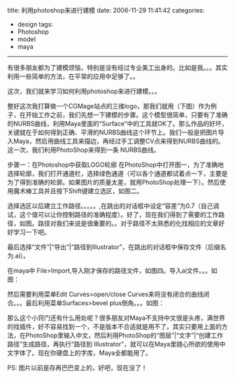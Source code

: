 title: 利用photoshop来进行建模
date: 2006-11-29 11:41:42
categories:
- design
tags:
- Photoshop
- model
- maya
---

有很多朋友都为了建模烦恼，特别是没有经过专业美工出身的。比如是我。。。其实利用一些简单的方法，在平常的应用中足够了。。

这次，我们就来学习如何利用photoshop来进行建模。。。

整好这次我打算做一个CGMage站点的三维logo，那我们就用（下图）作为例子，在开始工作之前，我们先想一下建模的步骤。这个模型很简单，只要有了准确的NURBS曲线，利用Maya里面的“Surface”中的工具就OK了。那么作品的好坏，关键就在于如何得到正确、平滑的NURBS曲线这个环节上。我们一般是把图片导入Maya，然后用曲线工具来描边，再经过手工调整CV点来得到NURBS曲线的。这一次，我们利用PhotoShop来得到一条 NURBS曲线。

步骤一：在Photoshop中获取LOGO轮廓
在PhotoShop中打开图一，为了准确地选择轮廓，我们打开通道栏，选择绿色通道（可以各个通道都试着点一下，主要是为了得到准确的轮廓。如果图片的质量太差，就用PhotoShop处理一下）。然后使用魔术棒工具并且按下Shift键建立选区，如图二。

选择选区以后建立工作路径。。。。。,在跳出的对话框中设定“容差”为0.7（自己调试，这个值可以让你控制路径的准确程度）。好了，现在我们得到了需要的工作路径，如图。路径对我们来说是很重要的。。对于路径不太熟悉的化找相应的文章好好学习一下吧。


最后选择“文件”|“导出”|“路径到Illustrator”，在跳出的对话框中保存文件（后缀名为.ai）。

在maya中 File>Import,导入刚才保存的路径文件，如图四。导入ai文件。。。如图：


然后需要利用菜单Edit Curves>open/close Curves来将没有闭合的曲线闭合。。。最后利用菜单Surfaces>bevel plus倒角。。。如图：


那么这个小窍门还有什么用处呢？很多朋友对Maya不支持中文很是头疼，满世界的找插件，好不容易找到一个，不是版本不合适就是用不了。其实只要用上面的方法，在PhotoShop里输入中文，然后利用PhotoShop的“图层”|“文字”|“创建工作路径”生成路径，再执行“路径到 Illustrator”，就可以在Maya里随心所欲的使用中文字体了。现在你硬盘上的字库，Maya全都能用了。

PS: 图片以前是存再巴巴变上的，好吧，现在没了！